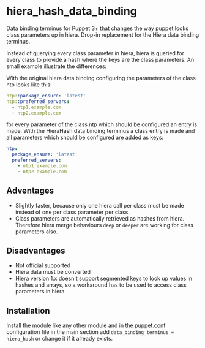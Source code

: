 # hiera_hash_data_binding

Data binding terminus for Puppet 3+ that changes the way puppet looks class parameters up in hiera. Drop-in replacement for the Hiera data binding terminus.

Instead of querying every class parameter in hiera, hiera is queried for every class to provide a hash where the keys are the class parameters. An small example illustrate the differences:

With the original hiera data binding configuring the parameters of the class ntp looks like this:

```yaml
ntp::package_ensure: 'latest'
ntp::preferred_servers:
  - ntp1.example.com
  - ntp2.example.com
```

for every parameter of the class ntp which should be configured an entry is made. With the HieraHash data binding terminus a class entry is made and all parameters which should be configured are added as keys:

```yaml
ntp:
  package_ensure: 'latest'
  preferred_servers:
    - ntp1.example.com
    - ntp2.example.com
```

## Adventages

* Slightly faster, because only one hiera call per class must be made instead of one per class parameter per class.
* Class parameters are automatically retrieved as hashes from hiera. Therefore hiera merge behaviours `deep` or `deeper` are working for class parameters also.

## Disadvantages 

* Not official supported
* Hiera data must be converted
* Hiera version 1.x doesn't support segmented keys to look up values in hashes and arrays, so a workaround has to be used to access class parameters in hiera

## Installation

Install the module like any other module and in the puppet.conf configuration file in the main section add `data_binding_terminus = hiera_hash` or change it if it already exists.
